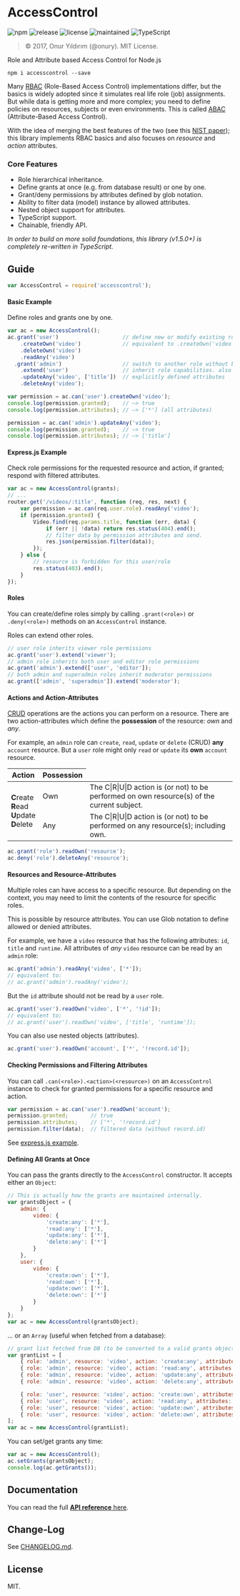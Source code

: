 # AccessControl
![npm](https://img.shields.io/npm/v/accesscontrol.svg)
![release](https://img.shields.io/github/release/onury/accesscontrol.svg)
![license](http://img.shields.io/npm/l/accesscontrol.svg)
![maintained](https://img.shields.io/maintenance/yes/2017.svg)
![TypeScript](https://img.shields.io/badge/written%20in-%20TypeScript%20-6575ff.svg)  

> © 2017, Onur Yıldırım (@onury). MIT License.  

Role and Attribute based Access Control for Node.js  

`npm i accesscontrol --save`  

Many [RBAC][rbac] (Role-Based Access Control) implementations differ, but the basics is widely adopted since it simulates real life role (job) assignments. But while data is getting more and more complex; you need to define policies on resources, subjects or even environments. This is called [ABAC][abac] (Attribute-Based Access Control).

With the idea of merging the best features of the two (see this [NIST paper][nist-paper]); this library implements RBAC basics and also focuses on *resource* and *action* attributes.

### Core Features

- Role hierarchical inheritance.
- Define grants at once (e.g. from database result) or one by one.
- Grant/deny permissions by attributes defined by glob notation.
- Ability to filter data (model) instance by allowed attributes.
- Nested object support for attributes.
- TypeScript support.
- Chainable, friendly API.

_In order to build on more solid foundations, this library (v1.5.0+) is completely re-written in TypeScript._

## Guide

```js
var AccessControl = require('accesscontrol');
```

#### Basic Example

Define roles and grants one by one.
```js
var ac = new AccessControl();
ac.grant('user')                    // define new or modify existing role. also takes an array.
    .createOwn('video')             // equivalent to .createOwn('video', ['*'])
    .deleteOwn('video')
    .readAny('video')
  .grant('admin')                   // switch to another role without breaking the chain
    .extend('user')                 // inherit role capabilities. also takes an array
    .updateAny('video', ['title'])  // explicitly defined attributes
    .deleteAny('video');

var permission = ac.can('user').createOwn('video');
console.log(permission.granted);    // —> true
console.log(permission.attributes); // —> ['*'] (all attributes)

permission = ac.can('admin').updateAny('video');
console.log(permission.granted);    // —> true
console.log(permission.attributes); // —> ['title']
```

#### Express.js Example

Check role permissions for the requested resource and action, if granted; respond with filtered attributes.

```js
var ac = new AccessControl(grants);
// ...
router.get('/videos/:title', function (req, res, next) {
    var permission = ac.can(req.user.role).readAny('video');
    if (permission.granted) {
        Video.find(req.params.title, function (err, data) {
            if (err || !data) return res.status(404).end();
            // filter data by permission attributes and send.
            res.json(permission.filter(data));
        });
    } else {
        // resource is forbidden for this user/role
        res.status(403).end();
    }
});
```

#### Roles

You can create/define roles simply by calling `.grant(<role>)` or `.deny(<role>)` methods on an `AccessControl` instance.  

Roles can extend other roles.

```js
// user role inherits viewer role permissions
ac.grant('user').extend('viewer');
// admin role inherits both user and editor role permissions
ac.grant('admin').extend(['user', 'editor']);
// both admin and superadmin roles inherit moderator permissions
ac.grant(['admin', 'superadmin']).extend('moderator');
```

#### Actions and Action-Attributes

[CRUD][crud] operations are the actions you can perform on a resource. There are two action-attributes which define the **possession** of the resource: *own* and *any*.

For example, an `admin` role can `create`, `read`, `update` or `delete` (CRUD) **any** `account` resource. But a `user` role might only `read` or `update` its **own** `account` resource.

<table>
    <thead>
        <tr>
            <th>Action</th>
            <th>Possession</th>
        </tr>
    </thead>
    <tbody>
        <tr>
            <td rowspan="2">
            <b>C</b>reate<br />
            <b>R</b>ead<br />
            <b>U</b>pdate<br />
            <b>D</b>elete<br />
            </td>
            <td>Own</td>
            <td>The C|R|U|D action is (or not) to be performed on own resource(s) of the current subject.</td>
        </tr>
        <tr>
            <td>Any</td>
            <td>The C|R|U|D action is (or not) to be performed on any resource(s); including own.</td>
        </tr>   
    </tbody>
</table>

```js
ac.grant('role').readOwn('resource');
ac.deny('role').deleteAny('resource');
```

#### Resources and Resource-Attributes

Multiple roles can have access to a specific resource. But depending on the context, you may need to limit the contents of the resource for specific roles.  

This is possible by resource attributes. You can use Glob notation to define allowed or denied attributes.

For example, we have a `video` resource that has the following attributes: `id`, `title` and `runtime`.
All attributes of *any* `video` resource can be read by an `admin` role:
```js
ac.grant('admin').readAny('video', ['*']);
// equivalent to:
// ac.grant('admin').readAny('video');
```
But the `id` attribute should not be read by a `user` role.  
```js
ac.grant('user').readOwn('video', ['*', '!id']);
// equivalent to:
// ac.grant('user').readOwn('video', ['title', 'runtime']);
```

You can also use nested objects (attributes).
```js
ac.grant('user').readOwn('account', ['*', '!record.id']);
```

#### Checking Permissions and Filtering Attributes

You can call `.can(<role>).<action>(<resource>)` on an `AccessControl` instance to check for granted permissions for a specific resource and action.

```js
var permission = ac.can('user').readOwn('account');
permission.granted;       // true
permission.attributes;    // ['*', '!record.id']
permission.filter(data);  // filtered data (without record.id)
```
See [express.js example](#expressjs-example).

#### Defining All Grants at Once

You can pass the grants directly to the `AccessControl` constructor.
It accepts either an `Object`:

```js
// This is actually how the grants are maintained internally.
var grantsObject = {
    admin: {
        video: {
            'create:any': ['*'],
            'read:any': ['*'],
            'update:any': ['*'],
            'delete:any': ['*']
        }
    },
    user: {
        video: {
            'create:own': ['*'],
            'read:own': ['*'],
            'update:own': ['*'],
            'delete:own': ['*']
        }
    }
};
var ac = new AccessControl(grantsObject);
```
... or an `Array` (useful when fetched from a database):
```js
// grant list fetched from DB (to be converted to a valid grants object, internally)
var grantList = [
    { role: 'admin', resource: 'video', action: 'create:any', attributes: ['*'] },
    { role: 'admin', resource: 'video', action: 'read:any', attributes: ['*'] },
    { role: 'admin', resource: 'video', action: 'update:any', attributes: ['*'] },
    { role: 'admin', resource: 'video', action: 'delete:any', attributes: ['*'] },

    { role: 'user', resource: 'video', action: 'create:own', attributes: ['*'] },
    { role: 'user', resource: 'video', action: 'read:any', attributes: ['*'] },
    { role: 'user', resource: 'video', action: 'update:own', attributes: ['*'] },
    { role: 'user', resource: 'video', action: 'delete:own', attributes: ['*'] }
];
var ac = new AccessControl(grantList);
```
You can set/get grants any time:
```js
var ac = new AccessControl();
ac.setGrants(grantsObject);
console.log(ac.getGrants());
```

## Documentation

You can read the full [**API reference** here][docs].

## Change-Log

See [CHANGELOG.md](https://github.com/onury/accesscontrol/blob/master/CHANGELOG.md).

## License

MIT.

[docs]:http://onury.github.io/accesscontrol/?api=ac
[rbac]:https://en.wikipedia.org/wiki/Role-based_access_control
[abac]:https://en.wikipedia.org/wiki/Attribute-Based_Access_Control
[crud]:https://en.wikipedia.org/wiki/Create,_read,_update_and_delete
[nist-paper]:http://csrc.nist.gov/groups/SNS/rbac/documents/kuhn-coyne-weil-10.pdf
